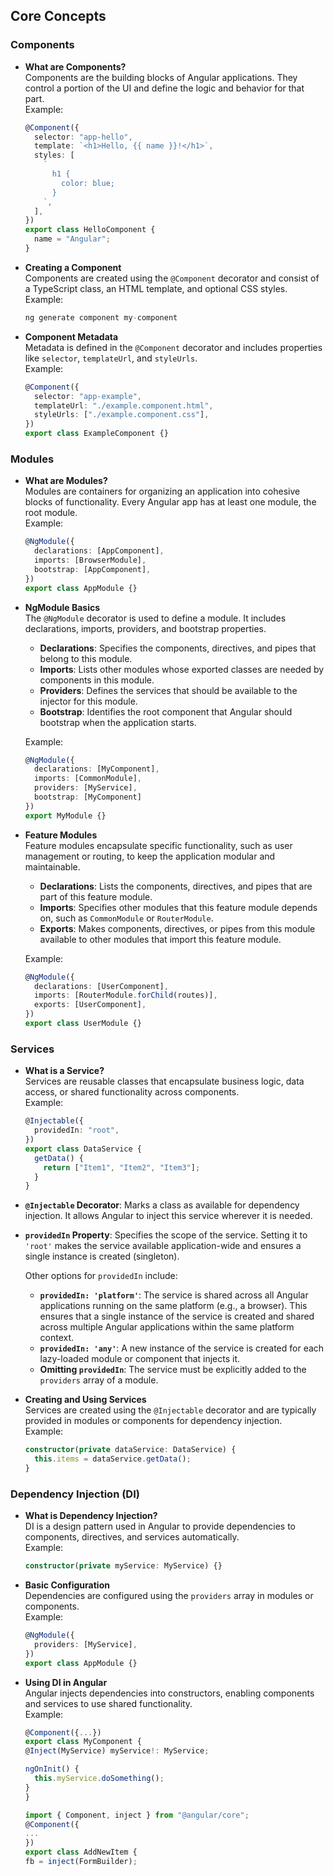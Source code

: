 
## Core Concepts

### Components

- **What are Components?**  
  Components are the building blocks of Angular applications. They control a portion of the UI and define the logic and behavior for that part.  
  Example:

  ```typescript
  @Component({
    selector: "app-hello",
    template: `<h1>Hello, {{ name }}!</h1>`,
    styles: [
      `
        h1 {
          color: blue;
        }
      `,
    ],
  })
  export class HelloComponent {
    name = "Angular";
  }
  ```

- **Creating a Component**  
  Components are created using the `@Component` decorator and consist of a TypeScript class, an HTML template, and optional CSS styles.  
  Example:

  ```typescript
  ng generate component my-component
  ```

- **Component Metadata**  
  Metadata is defined in the `@Component` decorator and includes properties like `selector`, `templateUrl`, and `styleUrls`.  
  Example:
  ```typescript
  @Component({
    selector: "app-example",
    templateUrl: "./example.component.html",
    styleUrls: ["./example.component.css"],
  })
  export class ExampleComponent {}
  ```

### Modules

- **What are Modules?**  
  Modules are containers for organizing an application into cohesive blocks of functionality. Every Angular app has at least one module, the root module.  
  Example:

  ```typescript
  @NgModule({
    declarations: [AppComponent],
    imports: [BrowserModule],
    bootstrap: [AppComponent],
  })
  export class AppModule {}
  ```

- **NgModule Basics**  
  The `@NgModule` decorator is used to define a module. It includes declarations, imports, providers, and bootstrap properties.

  - **Declarations**: Specifies the components, directives, and pipes that belong to this module.
  - **Imports**: Lists other modules whose exported classes are needed by components in this module.
  - **Providers**: Defines the services that should be available to the injector for this module.
  - **Bootstrap**: Identifies the root component that Angular should bootstrap when the application starts.

  Example:

  ```typescript
  @NgModule({
    declarations: [MyComponent],
    imports: [CommonModule],
    providers: [MyService],
    bootstrap: [MyComponent]
  })
  export MyModule {}
  ```

- **Feature Modules**  
  Feature modules encapsulate specific functionality, such as user management or routing, to keep the application modular and maintainable.

  - **Declarations**: Lists the components, directives, and pipes that are part of this feature module.
  - **Imports**: Specifies other modules that this feature module depends on, such as `CommonModule` or `RouterModule`.
  - **Exports**: Makes components, directives, or pipes from this module available to other modules that import this feature module.

  Example:

  ```typescript
  @NgModule({
    declarations: [UserComponent],
    imports: [RouterModule.forChild(routes)],
    exports: [UserComponent],
  })
  export class UserModule {}
  ```

### Services

- **What is a Service?**  
  Services are reusable classes that encapsulate business logic, data access, or shared functionality across components.  
  Example:

  ```typescript
  @Injectable({
    providedIn: "root",
  })
  export class DataService {
    getData() {
      return ["Item1", "Item2", "Item3"];
    }
  }
  ```

- **`@Injectable` Decorator**: Marks a class as available for dependency injection. It allows Angular to inject this service wherever it is needed.
- **`providedIn` Property**: Specifies the scope of the service. Setting it to `'root'` makes the service available application-wide and ensures a single instance is created (singleton).

  Other options for `providedIn` include:

  - **`providedIn: 'platform'`**: The service is shared across all Angular applications running on the same platform (e.g., a browser). This ensures that a single instance of the service is created and shared across multiple Angular applications within the same platform context.
  - **`providedIn: 'any'`**: A new instance of the service is created for each lazy-loaded module or component that injects it.
  - **Omitting `providedIn`**: The service must be explicitly added to the `providers` array of a module.

- **Creating and Using Services**  
  Services are created using the `@Injectable` decorator and are typically provided in modules or components for dependency injection.  
  Example:
  ```typescript
  constructor(private dataService: DataService) {
    this.items = dataService.getData();
  }
  ```

### Dependency Injection (DI)

- **What is Dependency Injection?**  
  DI is a design pattern used in Angular to provide dependencies to components, directives, and services automatically.  
  Example:

  ```typescript
  constructor(private myService: MyService) {}
  ```

- **Basic Configuration**  
  Dependencies are configured using the `providers` array in modules or components.  
  Example:

  ```typescript
  @NgModule({
    providers: [MyService],
  })
  export class AppModule {}
  ```

- **Using DI in Angular**  
   Angular injects dependencies into constructors, enabling components and services to use shared functionality.  
   Example:

  ```typescript
  @Component({...})
  export class MyComponent {
  @Inject(MyService) myService!: MyService;

  ngOnInit() {
    this.myService.doSomething();
  }
  }

  ```

  ```typescript
  import { Component, inject } from "@angular/core";
  @Component({
  ...
  })
  export class AddNewItem {
  fb = inject(FormBuilder);
  ```
